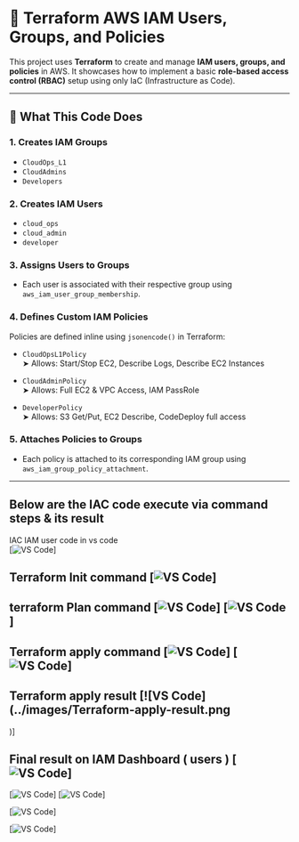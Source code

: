 # 🚀 Terraform AWS IAM Users, Groups, and Policies

This project uses **Terraform** to create and manage **IAM users, groups, and policies** in AWS. It showcases how to implement a basic **role-based access control (RBAC)** setup using only IaC (Infrastructure as Code).

---

## 🔧 What This Code Does

### 1. **Creates IAM Groups**
- `CloudOps_L1`
- `CloudAdmins`
- `Developers`


### 2. **Creates IAM Users**
- `cloud_ops`
- `cloud_admin`
- `developer`

### 3. **Assigns Users to Groups**
- Each user is associated with their respective group using `aws_iam_user_group_membership`.

### 4. **Defines Custom IAM Policies**
Policies are defined inline using `jsonencode()` in Terraform:

- `CloudOpsL1Policy`  
  ➤ Allows: Start/Stop EC2, Describe Logs, Describe EC2 Instances

- `CloudAdminPolicy`  
  ➤ Allows: Full EC2 & VPC Access, IAM PassRole

- `DeveloperPolicy`  
  ➤ Allows: S3 Get/Put, EC2 Describe, CodeDeploy full access

### 5. **Attaches Policies to Groups**
- Each policy is attached to its corresponding IAM group using `aws_iam_group_policy_attachment`.

---

## Below are the IAC code execute via command steps & its result

IAC IAM user code in vs code   
[![VS Code](../images/IAC-vs-code.png)]

## Terraform Init command    [![VS Code](../images/Terraform-init.png)]

## terraform Plan command   [![VS Code](../images/Terraform-plan-1.png)] [![VS Code](../images/Terraform-plan-2.png)] 


## Terraform apply command    [![VS Code](../images/Teraform-apply-1.png)]   [![VS Code](../images/Terraform-apply-2.png)]


## Terraform apply result    [![VS Code](../images/Terraform-apply-result.png
)] 

## Final result on IAM Dashboard ( users )  [![VS Code](../images/iam-dashboard-1.png)]  

[![VS Code](../images/iam-dashboard-2.png)]  [![VS Code](../images/iam-dashboard-3.png)]

[![VS Code](../images/iam-dashboard-4.png)]


  
  







[![VS Code](../images/IAC-vs-code.png)]







